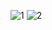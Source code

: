 ![1](https://github.com/user-attachments/assets/f9eb7f56-ee72-48f1-a357-2ca2e176ba44)
![2](https://github.com/user-attachments/assets/9e7543f7-f3c9-4923-9552-2dd3d4854994)

